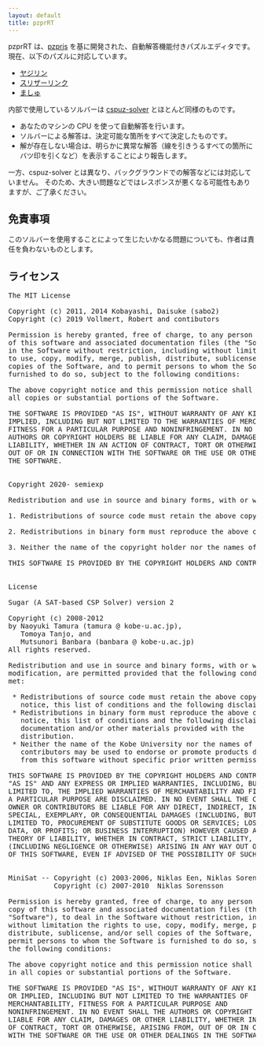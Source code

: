```yaml
---
layout: default
title: pzprRT
---
```


pzprRT は、[pzprjs](https://github.com/robx/pzprjs/) を基に開発された、自動解答機能付きパズルエディタです。
現在、以下のパズルに対応しています。

- [ヤジリン](p.html?yajilin)
- [スリザーリンク](p.html?slither)
- [ましゅ](p.html?mashu)

内部で使用しているソルバーは [cspuz-solver](../games/cspuz-solver/index.html) とほとんど同様のものです。

- あなたのマシンの CPU を使って自動解答を行います。
- ソルバーによる解答は、決定可能な箇所をすべて決定したものです。
- 解が存在しない場合は、明らかに異常な解答（線を引きうるすべての箇所にバツ印を引くなど）を表示することにより報告します。

一方、cspuz-solver とは異なり、バックグラウンドでの解答などには対応していません。
そのため、大きい問題などではレスポンスが悪くなる可能性もありますが、ご了承ください。

## 免責事項

このソルバーを使用することによって生じたいかなる問題についても、作者は責任を負わないものとします。

## ライセンス

<pre style="overflow:auto">
The MIT License

Copyright (c) 2011, 2014 Kobayashi, Daisuke (sabo2)
Copyright (c) 2019 Vollmert, Robert and contibutors

Permission is hereby granted, free of charge, to any person obtaining a copy
of this software and associated documentation files (the "Software"), to deal
in the Software without restriction, including without limitation the rights
to use, copy, modify, merge, publish, distribute, sublicense, and/or sell
copies of the Software, and to permit persons to whom the Software is
furnished to do so, subject to the following conditions:

The above copyright notice and this permission notice shall be included in
all copies or substantial portions of the Software.

THE SOFTWARE IS PROVIDED "AS IS", WITHOUT WARRANTY OF ANY KIND, EXPRESS OR
IMPLIED, INCLUDING BUT NOT LIMITED TO THE WARRANTIES OF MERCHANTABILITY,
FITNESS FOR A PARTICULAR PURPOSE AND NONINFRINGEMENT. IN NO EVENT SHALL THE
AUTHORS OR COPYRIGHT HOLDERS BE LIABLE FOR ANY CLAIM, DAMAGES OR OTHER
LIABILITY, WHETHER IN AN ACTION OF CONTRACT, TORT OR OTHERWISE, ARISING FROM,
OUT OF OR IN CONNECTION WITH THE SOFTWARE OR THE USE OR OTHER DEALINGS IN
THE SOFTWARE.


Copyright 2020- semiexp

Redistribution and use in source and binary forms, with or without modification, are permitted provided that the following conditions are met:

1. Redistributions of source code must retain the above copyright notice, this list of conditions and the following disclaimer.

2. Redistributions in binary form must reproduce the above copyright notice, this list of conditions and the following disclaimer in the documentation and/or other materials provided with the distribution.

3. Neither the name of the copyright holder nor the names of its contributors may be used to endorse or promote products derived from this software without specific prior written permission.

THIS SOFTWARE IS PROVIDED BY THE COPYRIGHT HOLDERS AND CONTRIBUTORS "AS IS" AND ANY EXPRESS OR IMPLIED WARRANTIES, INCLUDING, BUT NOT LIMITED TO, THE IMPLIED WARRANTIES OF MERCHANTABILITY AND FITNESS FOR A PARTICULAR PURPOSE ARE DISCLAIMED. IN NO EVENT SHALL THE COPYRIGHT HOLDER OR CONTRIBUTORS BE LIABLE FOR ANY DIRECT, INDIRECT, INCIDENTAL, SPECIAL, EXEMPLARY, OR CONSEQUENTIAL DAMAGES (INCLUDING, BUT NOT LIMITED TO, PROCUREMENT OF SUBSTITUTE GOODS OR SERVICES; LOSS OF USE, DATA, OR PROFITS; OR BUSINESS INTERRUPTION) HOWEVER CAUSED AND ON ANY THEORY OF LIABILITY, WHETHER IN CONTRACT, STRICT LIABILITY, OR TORT (INCLUDING NEGLIGENCE OR OTHERWISE) ARISING IN ANY WAY OUT OF THE USE OF THIS SOFTWARE, EVEN IF ADVISED OF THE POSSIBILITY OF SUCH DAMAGE.


License

Sugar (A SAT-based CSP Solver) version 2

Copyright (c) 2008-2012
by Naoyuki Tamura (tamura @ kobe-u.ac.jp),
   Tomoya Tanjo, and
   Mutsunori Banbara (banbara @ kobe-u.ac.jp)
All rights reserved.

Redistribution and use in source and binary forms, with or without
modification, are permitted provided that the following conditions are
met:

 * Redistributions of source code must retain the above copyright
   notice, this list of conditions and the following disclaimer.
 * Redistributions in binary form must reproduce the above copyright
   notice, this list of conditions and the following disclaimer in the
   documentation and/or other materials provided with the
   distribution.
 * Neither the name of the Kobe University nor the names of its
   contributors may be used to endorse or promote products derived
   from this software without specific prior written permission.

THIS SOFTWARE IS PROVIDED BY THE COPYRIGHT HOLDERS AND CONTRIBUTORS
"AS IS" AND ANY EXPRESS OR IMPLIED WARRANTIES, INCLUDING, BUT NOT
LIMITED TO, THE IMPLIED WARRANTIES OF MERCHANTABILITY AND FITNESS FOR
A PARTICULAR PURPOSE ARE DISCLAIMED. IN NO EVENT SHALL THE COPYRIGHT
OWNER OR CONTRIBUTORS BE LIABLE FOR ANY DIRECT, INDIRECT, INCIDENTAL,
SPECIAL, EXEMPLARY, OR CONSEQUENTIAL DAMAGES (INCLUDING, BUT NOT
LIMITED TO, PROCUREMENT OF SUBSTITUTE GOODS OR SERVICES; LOSS OF USE,
DATA, OR PROFITS; OR BUSINESS INTERRUPTION) HOWEVER CAUSED AND ON ANY
THEORY OF LIABILITY, WHETHER IN CONTRACT, STRICT LIABILITY, OR TORT
(INCLUDING NEGLIGENCE OR OTHERWISE) ARISING IN ANY WAY OUT OF THE USE
OF THIS SOFTWARE, EVEN IF ADVISED OF THE POSSIBILITY OF SUCH DAMAGE.


MiniSat -- Copyright (c) 2003-2006, Niklas Een, Niklas Sorensson
           Copyright (c) 2007-2010  Niklas Sorensson

Permission is hereby granted, free of charge, to any person obtaining a
copy of this software and associated documentation files (the
"Software"), to deal in the Software without restriction, including
without limitation the rights to use, copy, modify, merge, publish,
distribute, sublicense, and/or sell copies of the Software, and to
permit persons to whom the Software is furnished to do so, subject to
the following conditions:

The above copyright notice and this permission notice shall be included
in all copies or substantial portions of the Software.

THE SOFTWARE IS PROVIDED "AS IS", WITHOUT WARRANTY OF ANY KIND, EXPRESS
OR IMPLIED, INCLUDING BUT NOT LIMITED TO THE WARRANTIES OF
MERCHANTABILITY, FITNESS FOR A PARTICULAR PURPOSE AND
NONINFRINGEMENT. IN NO EVENT SHALL THE AUTHORS OR COPYRIGHT HOLDERS BE
LIABLE FOR ANY CLAIM, DAMAGES OR OTHER LIABILITY, WHETHER IN AN ACTION
OF CONTRACT, TORT OR OTHERWISE, ARISING FROM, OUT OF OR IN CONNECTION
WITH THE SOFTWARE OR THE USE OR OTHER DEALINGS IN THE SOFTWARE.
</pre>
